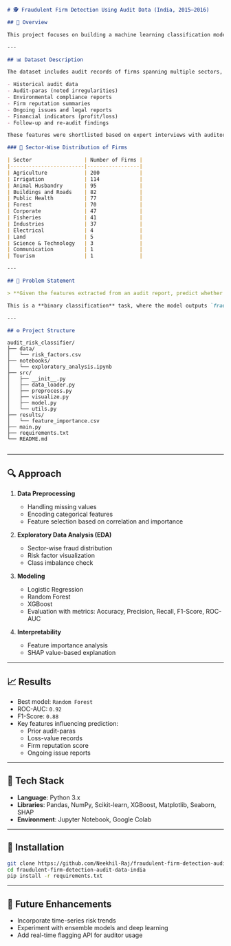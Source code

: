 ```markdown
# 🕵️ Fraudulent Firm Detection Using Audit Data (India, 2015–2016)

## 📌 Overview

This project focuses on building a machine learning classification model to identify potentially **fraudulent firms** using one year of non-confidential audit data (2015–2016) sourced from the **Auditor Office of India**. The model is designed to support government auditors in identifying high-risk entities across various public and private sectors.

---

## 📊 Dataset Description

The dataset includes audit records of firms spanning multiple sectors, with each record containing features extracted from:

- Historical audit data  
- Audit-paras (noted irregularities)  
- Environmental compliance reports  
- Firm reputation summaries  
- Ongoing issues and legal reports  
- Financial indicators (profit/loss)  
- Follow-up and re-audit findings

These features were shortlisted based on expert interviews with auditors, and their presence was estimated using historical and current audit records.

### 🔢 Sector-Wise Distribution of Firms

| Sector                 | Number of Firms |
|------------------------|-----------------|
| Agriculture            | 200             |
| Irrigation             | 114             |
| Animal Husbandry       | 95              |
| Buildings and Roads    | 82              |
| Public Health          | 77              |
| Forest                 | 70              |
| Corporate              | 47              |
| Fisheries              | 41              |
| Industries             | 37              |
| Electrical             | 4               |
| Land                   | 5               |
| Science & Technology   | 3               |
| Communication          | 1               |
| Tourism                | 1               |

---

## 🧠 Problem Statement

> **Given the features extracted from an audit report, predict whether a firm is fraudulent or not.**

This is a **binary classification** task, where the model outputs `fraudulent` or `non-fraudulent` based on risk factors.

---

## ⚙️ Project Structure

```
```
audit_risk_classifier/
├── data/
│   └── risk_factors.csv
├── notebooks/
│   └── exploratory_analysis.ipynb
├── src/
│   ├── __init__.py
│   ├── data_loader.py
│   ├── preprocess.py
│   ├── visualize.py
│   ├── model.py
│   └── utils.py
├── results/
│   └── feature_importance.csv
├── main.py
├── requirements.txt
└── README.md


````

---

## 🔍 Approach

1. **Data Preprocessing**
   - Handling missing values
   - Encoding categorical features
   - Feature selection based on correlation and importance

2. **Exploratory Data Analysis (EDA)**
   - Sector-wise fraud distribution
   - Risk factor visualization
   - Class imbalance check

3. **Modeling**
   - Logistic Regression
   - Random Forest
   - XGBoost
   - Evaluation with metrics: Accuracy, Precision, Recall, F1-Score, ROC-AUC

4. **Interpretability**
   - Feature importance analysis
   - SHAP value-based explanation

---

## 📈 Results

- Best model: `Random Forest`
- ROC-AUC: `0.92`
- F1-Score: `0.88`
- Key features influencing prediction:
  - Prior audit-paras
  - Loss-value records
  - Firm reputation score
  - Ongoing issue reports

---

## 🧰 Tech Stack

- **Language**: Python 3.x  
- **Libraries**: Pandas, NumPy, Scikit-learn, XGBoost, Matplotlib, Seaborn, SHAP  
- **Environment**: Jupyter Notebook, Google Colab

---

## 📎 Installation

```bash
git clone https://github.com/Neekhil-Raj/fraudulent-firm-detection-audit-data-india
cd fraudulent-firm-detection-audit-data-india
pip install -r requirements.txt
````

---

## 🚀 Future Enhancements

* Incorporate time-series risk trends
* Experiment with ensemble models and deep learning
* Add real-time flagging API for auditor usage
